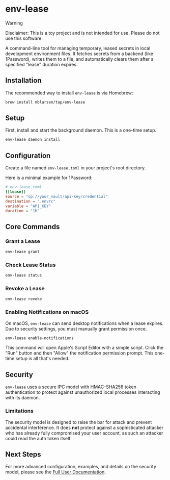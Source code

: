 # env-lease

> [!WARNING]
> Disclaimer: This is a toy project and is not intended for use. Please do not use this software.

A command-line tool for managing temporary, leased secrets in local development environment files. It fetches secrets from a backend (like 1Password), writes them to a file, and automatically clears them after a specified "lease" duration expires.

## Installation

The recommended way to install `env-lease` is via Homebrew:

```sh
brew install mblarsen/tap/env-lease
```

## Setup

First, install and start the background daemon. This is a one-time setup.

```sh
env-lease daemon install
```

## Configuration

Create a file named `env-lease.toml` in your project's root directory.

Here is a minimal example for 1Password:

```toml
# env-lease.toml
[[lease]]
source = "op://your_vault/api-key/credential"
destination = ".envrc"
variable = "API_KEY"
duration = "1h"
```

## Core Commands

### Grant a Lease

```sh
env-lease grant
```

### Check Lease Status

```sh
env-lease status
```

### Revoke a Lease

```sh
env-lease revoke
```

### Enabling Notifications on macOS

On macOS, `env-lease` can send desktop notifications when a lease expires. Due to security settings, you must manually grant permission once.

```sh
env-lease enable-notifications
```

This command will open Apple's Script Editor with a simple script. Click the "Run" button and then "Allow" the notification permission prompt. This one-time setup is all that's needed.

## Security

`env-lease` uses a secure IPC model with HMAC-SHA256 token authentication to protect against unauthorized local processes interacting with its daemon.

### Limitations

The security model is designed to raise the bar for attack and prevent accidental interference. It does **not** protect against a sophisticated attacker who has already fully compromised your user account, as such an attacker could read the auth token itself.

## Next Steps

For more advanced configuration, examples, and details on the security model, please see the [Full User Documentation](docs/USAGE.md).
